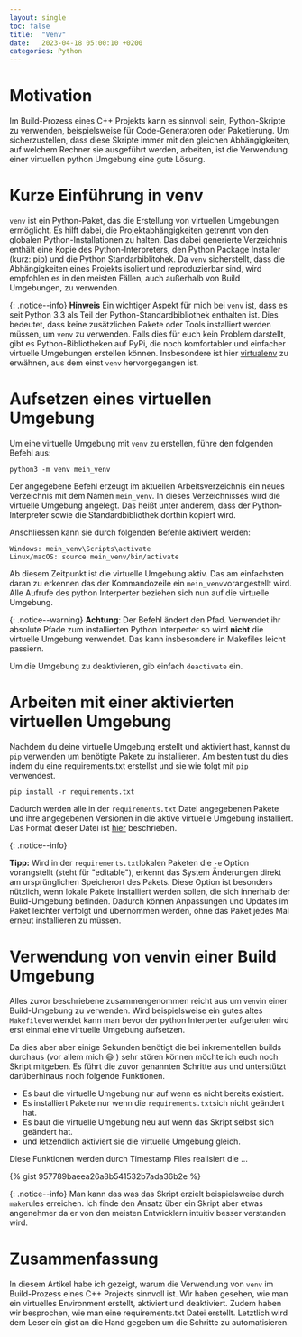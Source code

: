 ```yaml
---
layout: single
toc: false
title:  "Venv"
date:   2023-04-18 05:00:10 +0200
categories: Python
---
```


# Motivation
Im Build-Prozess eines C++ Projekts kann es sinnvoll 
sein, Python-Skripte zu verwenden, beispielsweise 
für Code-Generatoren oder Paketierung. Um sicherzustellen, 
dass diese Skripte immer mit den gleichen Abhängigkeiten,
auf welchem Rechner sie ausgeführt werden,
arbeiten, ist die Verwendung einer virtuellen 
python Umgebung eine gute Lösung.

# Kurze Einführung in venv
`venv` ist ein Python-Paket, das die Erstellung von virtuellen Umgebungen ermöglicht. 
Es hilft dabei, die Projektabhängigkeiten getrennt von den globalen 
Python-Installationen zu halten. Das dabei generierte 
Verzeichnis enthält eine Kopie des Python-Interpreters, 
den Python Package Installer (kurz: pip) und die Python Standarbiblitohek. 
Da `venv` sicherstellt, dass die Abhängigkeiten eines 
Projekts isoliert und reproduzierbar sind, wird empfohlen 
es in den meisten Fällen, auch außerhalb von Build Umgebungen, zu verwenden.

{: .notice--info} 
**Hinweis** Ein wichtiger Aspekt für mich bei `venv` 
ist, dass es seit Python 3.3 als Teil der 
Python-Standardbibliothek enthalten ist. Dies 
bedeutet, dass keine zusätzlichen Pakete oder Tools 
installiert werden müssen, um `venv` zu verwenden. Falls 
dies für euch kein Problem darstellt, gibt es 
Python-Bibliotheken auf PyPi, die noch komfortabler 
und einfacher virtuelle Umgebungen erstellen können. 
Insbesondere ist hier [virtualenv](https://virtualenv.pypa.io/) 
zu erwähnen, aus dem einst `venv` hervorgegangen ist.

# Aufsetzen eines virtuellen Umgebung 

Um eine virtuelle Umgebung mit `venv` zu erstellen, führe den folgenden Befehl aus:

~~~
python3 -m venv mein_venv
~~~

Der angegebene Befehl erzeugt im aktuellen Arbeitsverzeichnis ein neues Verzeichnis mit dem Namen `mein_venv`. In dieses Verzeichnisses 
wird die virtuelle Umgebung angelegt. Das heißt unter anderem, dass der Python-Interpreter sowie die Standardbibliothek dorthin kopiert wird. 

Anschliessen kann sie durch folgenden Befehle aktiviert werden:

~~~
Windows: mein_venv\Scripts\activate
Linux/macOS: source mein_venv/bin/activate
~~~

Ab diesem Zeitpunkt ist die virtuelle Umgebung aktiv. Das am einfachsten daran zu erkennen das der 
Kommandozeile ein `mein_venv`vorangestellt wird. Alle Aufrufe des python Interperter beziehen sich 
nun auf die virtuelle Umgebung. 

{: .notice--warning} 
**Achtung**: Der Befehl ändert den Pfad. Verwendet ihr absolute 
Pfade zum installierten Python Interperter so wird __nicht__ die 
virtuelle Umgebung verwendet. Das kann insbesondere in Makefiles 
leicht passiern. 

Um die Umgebung zu deaktivieren, gib einfach `deactivate` ein.

# Arbeiten mit einer aktivierten virtuellen Umgebung

Nachdem du deine virtuelle Umgebung erstellt und aktiviert hast, 
kannst  du `pip` verwenden um benötigte Pakete zu installieren. 
Am besten tust du dies indem du eine requirements.txt 
erstellst und sie wie folgt mit `pip` verwendest.

~~~
pip install -r requirements.txt
~~~

Dadurch werden alle in der `requirements.txt` Datei 
angegebenen Pakete und ihre angegebenen Versionen in 
die aktive virtuelle Umgebung installiert. 
Das Format dieser Datei ist [hier](https://pip.pypa.io/en/stable/reference/requirements-file-format/) beschrieben.

{: .notice--info} 

**Tipp:** Wird in der `requirements.txt`lokalen Paketen die `-e` Option vorangstellt (steht für "editable"), erkennt das 
System Änderungen direkt am ursprünglichen Speicherort des Pakets. Diese Option ist besonders nützlich, wenn 
lokale Pakete installiert werden sollen, die sich innerhalb der Build-Umgebung befinden. Dadurch können 
Anpassungen und Updates im Paket leichter verfolgt und übernommen werden, ohne das Paket jedes Mal 
erneut installieren zu müssen.

# Verwendung von `venv`in einer Build Umgebung

Alles zuvor beschriebene zusammengenommen reicht aus um `venv`in einer Build-Umgebung 
zu verwenden. Wird beispielsweise ein gutes altes `Makefile`verwendet kann man 
bevor der python Interperter aufgerufen wird erst einmal eine virtuelle Umgebung aufsetzen. 

Da dies aber aber einige Sekunden benötigt die bei inkrementellen builds durchaus (vor allem mich :smiley: ) sehr stören können möchte ich 
euch noch Skript mitgeben. Es führt die zuvor genannten Schritte aus und unterstützt darüberhinaus noch folgende Funktionen.
- Es baut die virtuelle Umgebung nur auf wenn es nicht bereits existiert.
- Es installiert Pakete nur wenn die `requirements.txt`sich nicht geändert hat.
- Es baut die virtuelle Umgebung neu auf wenn das Skript selbst sich geändert hat.
- und letzendlich aktiviert sie die virtuelle Umgebung gleich.

Diese Funktionen werden durch Timestamp Files realisiert die …

{% gist 957789baeea26a8b541532b7ada36b2e %}

{: .notice--info} 
Man kann das was das Skript erzielt beispielsweise durch `make`rules erreichen. Ich finde den Ansatz
über ein Skript aber etwas angenehmer da er von den meisten Entwicklern intuitiv besser verstanden wird.


# Zusammenfassung
In diesem Artikel habe ich gezeigt, warum die 
Verwendung von `venv` im Build-Prozess eines 
C++ Projekts sinnvoll ist. 
Wir haben gesehen, wie man ein virtuelles 
Environment erstellt, aktiviert und deaktiviert. 
Zudem haben wir besprochen, wie man eine 
requirements.txt Datei erstellt. Letztlich wird dem Leser
ein gist an die Hand gegeben um die Schritte zu automatisieren.

